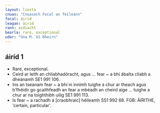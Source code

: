 ```yaml
---
layout: liosta
cnuas: "Cnuasach Focal as Teileann"
focal: áirid
leagan: áirid
rann: aidiacht
bearla: rare, exceptional
udar: "Úna M. Uí Bheirn"
---
```


## áiríd 1

* Rare, exceptional. 
* Ceird ar leith an chliabhadóracht, agus … 
fear ~ a bhí ábalta cliabh a dheánamh SE1 991 106. 
* Ins an tseanam fear ~ a bhí in innimh tuighe a 
chur ar theach agus b’fhéidir go gcaithfeadh an 
fear a mbéadh an cheird aige … tuighe a chur ar 
na toighthibh uilig SE1 991 113. 
* Is fear ~ a rachadh á [craobhraic] héileamh SS1 
992 68. FGB: ÁIRITHE, ‘certain, particular’.
